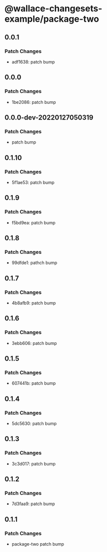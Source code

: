 # @wallace-changesets-example/package-two

## 0.0.1

### Patch Changes

- adf1638: patch bump

## 0.0.0

### Patch Changes

- 1be2086: patch bump

## 0.0.0-dev-20220127050319

### Patch Changes

- patch bump

## 0.1.10

### Patch Changes

- 5f1ae53: patch bump

## 0.1.9

### Patch Changes

- f5bd9ea: patch bump

## 0.1.8

### Patch Changes

- 99dfde1: pathch bump

## 0.1.7

### Patch Changes

- 4b8afb9: patch bump

## 0.1.6

### Patch Changes

- 3ebb606: patch bump

## 0.1.5

### Patch Changes

- 607441b: patch bump

## 0.1.4

### Patch Changes

- 5dc5630: patch bump

## 0.1.3

### Patch Changes

- 3c3d017: patch bump

## 0.1.2

### Patch Changes

- 7d3faa9: patch bump

## 0.1.1

### Patch Changes

- package-two patch bump
